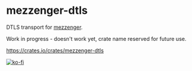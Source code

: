 # mezzenger-dtls

DTLS transport for [mezzenger](https://github.com/zduny/mezzenger).

Work in progress - doesn't work yet, crate name reserved for future use.

https://crates.io/crates/mezzenger-dtls

[![ko-fi](https://ko-fi.com/img/githubbutton_sm.svg)](https://ko-fi.com/O5O31JYZ4)
